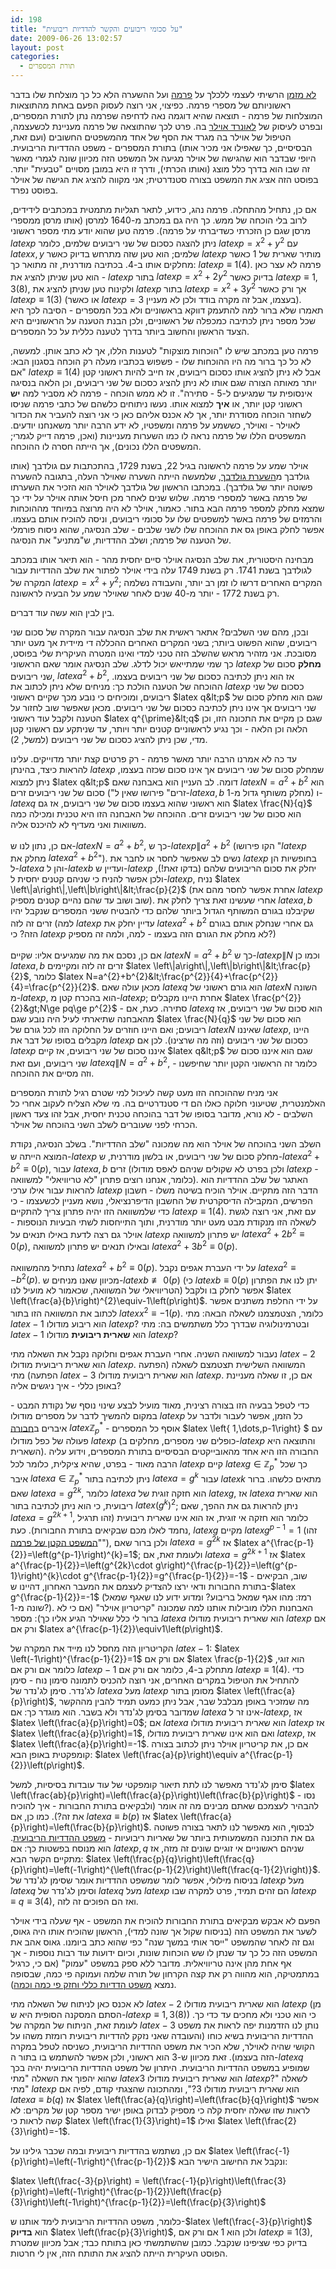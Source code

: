 ```yaml
---
id: 198
title: "על סכומי ריבועים והקשר להדדיות ריבועית"
date: 2009-06-26 13:02:57
layout: post
categories: 
  - תורת המספרים
---
```

<a href="http://www.gadial.net/?p=184">לא מזמן</a> הרשיתי לעצמי ללכלך על <a href="http://he.wikipedia.org/wiki/%D7%A4%D7%99%D7%99%D7%A8_%D7%93%D7%94_%D7%A4%D7%A8%D7%9E%D7%94">פרמה</a> ועל ההשערה הלא כל כך מוצלחת שלו בדבר ראשוניותם של מספרי פרמה. כפיצוי, אני רוצה לעסוק הפעם באחת מהתוצאות המוצלחות של פרמה - תוצאה שהיא דוגמה נאה לדחיפה שפרמה נתן לתורת המספרים, ובפרט לעיסוק של <a href="http://he.wikipedia.org/wiki/%D7%9C%D7%90%D7%95%D7%A0%D7%A8%D7%93_%D7%90%D7%95%D7%99%D7%9C%D7%A8">לאונרד אוילר</a> בה. פרט לכך שהתוצאה של פרמה מעניינת לכשעצמה, הטיפול של אוילר בה מגרד את הסף של אחד מהמשפטים החשובים (ועם זאת, הבסיסיים, כך שאפילו אני מכיר אותו) בתורת המספרים - משפט ההדדיות הריבועית. היופי שבדבר הוא שהגישה של אוילר מגיעה אל המשפט הזה מכיוון שונה לגמרי מאשר זה שבו הוא בדרך כלל מוצג (ואותו הכרתי), ודרך זו היא במובן מסויים "טבעית" יותר. בפוסט הזה אציג את המשפט בצורה סטנדרטית; אני מקווה להציג את הגישה של אוילר בפוסט נפרד.

אם כן, נתחיל מהתחלה. פרמה נהג, כידוע, לתאר תגליות מתמטית במכתבים לידידים, לרוב בלי הוכחה של ממש. כך היה גם במכתב מ-1640 למרסן (אותו מרסן ממספרי מרסן שגם כן הזכרתי כשדיברתי על פרמה). פרמה טען שהוא יודע מתי מספר ראשוני $latex p$ ניתן להצגה כסכום של שני ריבועים שלמים, כלומר $latex p=x^{2}+y^{2}$ עם $latex x,y$ שלמים; הוא טען שזה מתרחש בדיוק כאשר $latex p$ מותיר שארית של 1 כאשר מחלקים אותו ב-4. בכתיבה מודרנית, זה מתואר כך: $latex p\equiv1\left(4\right)$. פרמה לא עצר כאן - הוא טען שניתן להציג את $latex p$ בתור $latex p=x^{2}+2y^{2}$ בדיוק כאשר $latex p\equiv1,3\left(8\right)$, ולקינוח טען שניתן להציג את $latex p$ בתור $latex p=x^{2}+3y^{2}$ אך ורק כאשר $latex p\equiv1\left(3\right)$ (או כאשר $latex p=3$ בעצמו, אבל זה מקרה בודד ולכן לא מעניין). תאמרו שלא ברור למה להתעמק דווקא בראשוניים ולא בכל המספרים - הסיבה לכך היא שכל מספר ניתן לכתיבה כמכפלה של ראשוניים, ולכן הבנת הטענה על הראשוניים היא הצעד הראשון והחשוב ביותר בדרך לטענה כללית על כל המספרים.

פרמה טען במכתב שיש לו "הוכחות מוצקות" לטענות הללו, אך לא כתב אותן. למעשה, לא כל כך ברור מה היו ההוכחות שלו - פשפוש בכתביו מעלה רק הוכחה בסגנון הבא: "אם $latex p\equiv1\left(4\right)$ אבל לא ניתן להציג אותו כסכום ריבועים, אז חייב להיות ראשוני קטן יותר מאותה הצורה שגם אותו לא ניתן להציג כסכום של שני ריבועים, וכן הלאה בנסיגה אינסופית עד שמגיעים ל-5 - סתירה". זו לא ממש הוכחה - פרמה לא מסביר למה <strong>יש</strong> ראשוני קטן יותר, או <strong>איך</strong> למצוא אותו. נעשו ניתוחים כלשהם של כתבי פרמה שניסו לשחזר הוכחה מסודרת יותר, אך לא אכנס אליהם כאן כי אני רוצה להעביר את הכדור לאוילר - ואוילר, כששמע על פרמה ומשפטיו, לא ידע הרבה יותר משאנחנו יודעים. המשפטים הללו של פרמה נראה לו כמו השערות מעניינות (ואכן, פרמה דייק לגמרי; המשפטים הללו נכונים), אך הייתה חסרה לו ההוכחה.

אוילר שמע על פרמה לראשונה בגיל 22, בשנת 1729, בהתכתבות עם גולדבך (אותו גולדבך מ<a href="http://he.wikipedia.org/wiki/%D7%94%D7%A9%D7%A2%D7%A8%D7%AA_%D7%92%D7%95%D7%9C%D7%93%D7%91%D7%9A">השערת גולדבך</a>, שלמעשה הייתה השערה שאוילר העלה, בתגובה להשערה פשוטה יותר של גולדבך). במכתבו הראשון של גולדבך לאוילר הוא הזכיר את השערתו של פרמה באשר למספרי פרמה. שלוש שנים לאחר מכן חיסל אותה אוילר על ידי כך שמצא מחלק למספר פרמה הבא בתור. כאמור, אוילר לא היה מרוצה במיוחד מההוכחות והרמזים של פרמה באשר למשפטים שלו על סכומי ריבועים, וניסה להוכיח אותם בעצמו. אפשר לחלק באופן גס את ההוכחה שלו לשני שלבים - שלב הנסיגה, שהוא ניסוח פורמלי של הטענה של פרמה; ושלב ההדדיות, ש"מתניע" את הנסיגה.

מבחינה היסטורית, את שלב הנסיגה אוילר סיים יחסית מהר - הוא תיאר אותו במכתב לגולדבך בשנת 1741. רק בשנת 1749 עלה בידי אוילר לפתור את שלב ההדדיות עבור המקרה של $latex p=x^{2}+y^{2}$; המקרים האחרים דרשו לו זמן רב יותר, והעבודה נשלמה רק בשנת 1772 - יותר מ-40 שנים לאחר שאוילר שמע על הבעיה לראשונה.

בין לבין הוא עשה עוד דברים.

ובכן, מהם שני השלבים? אתאר ראשית את שלב הנסיגה עבור המקרה של סכום שני ריבועים, שהוא הפשוט ביותר; בשני המקרים האחרים ההכללה די מיידית אך מעט יותר מסובכת. אני מזהיר מראש שהשלב הזה טכני למדי ואינו המטרה העיקרית שלי בפוסט, כך שמי שמתייאש יכול לדלג. שלב הנסיגה אומר שאם הראשוני $latex p$ <strong>מחלק</strong> סכום של שני ריבועים, $latex a^{2}+b^{2}$, אז הוא ניתן לכתיבה כסכום של שני ריבועים בעצמו. ההוכחה של הטענה הולכת כך: מניחים שלא ניתן לכתוב את $latex p$ כסכום של שני ריבועים, ומוכיחים כי נובע מכך שקיים ראשוני $latex q&lt;p$ שגם הוא מחלק סכום של שני ריבועים אך אינו ניתן לכתיבה כסכום של שני ריבועים. מכאן שאפשר שוב לחזור על הטענה ולקבל עוד ראשוני $latex q^{\prime}&lt;q$ שגם כן מקיים את התכונה הזו, וכן הלאה וכן הלאה - וכך נגיע לראשוניים קטנים יותר ויותר, עד שניתקע עם ראשוני קטן מדי, שכן ניתן להציג כסכום של שני ריבועים (למשל, 2).

עד כה לא אמרנו הרבה יותר מאשר פרמה - רק פרטים קצת יותר מדוייקים. עלינו להראות כיצד, בהינתן $latex p$ שמחלק סכום של שני ריבועים אך אינו סכום שכזה בעצמו, ניתן למצוא $latex q&lt;p$ דומה. לב העניין הוא באבחנה שאם $latex N=a^{2}+b^{2}$ הוא סכום של שני ריבועים זרים ("זרים" פירושו שאין ל-$latex a,b$ מחלק משותף גדול מ-1) ו-$latex q$ הוא ראשוני שהוא בעצמו סכום של שני ריבועים, אז גם $latex \frac{N}{q}$ הוא סכום של שני ריבועים זרים. ההוכחה של האבחנה הזו היא טכנית ומכילה כמה משוואות ואני מעדיף לא להיכנס אליה.

אם כן, נתון לנו ש-$latex N=a^{2}+b^{2}$, כך ש-$latex p\|a^{2}+b^{2}$ (הקו פירושו "$latex p$ מחלק את $latex a^{2}+b^{2}$"). נשים לב שאפשר לחסר או לחבר את $latex p$ בחופשיות הן ל-$latex a$ והן ל-$latex b$ ועדיין ש-$latex p$ יחלק את סכום הריבועים שלהם (בדקו זאת!), ולכן אפשר להניח כי שניהם קטנים יחסית ל-$latex p$, נניח $latex \left\|a\right\|,\left\|b\right\|&lt;\frac{p}{2}$ (אחרת אפשר לחסר מהם את $latex p$ שוב ושוב עד שהם נהיים קטנים מספיק). אחרי שעשינו זאת צריך לחלק את $latex a,b$ שקיבלנו בגורם המשותף הגדול ביותר שלהם כדי להבטיח ששני המספרים שנקבל יהיו זרים זה לזה (למה $latex p$ עדיין יחלק את $latex a^{2}+b^{2}$ גם אחרי שנחלק אותם בגורם הזה? כי $latex p$ לא מחלק את הגורם הזה בעצמו - למה, ולמה זה מספיק?)

אם כן, נסכם את מה שמגיעים אליו: שקיים $latex N=a^{2}+b^{2}$ כך ש-$latex p\|N$ וכמו כן $latex a,b$ זרים זה לזה ומקיימים $latex \left\|a\right\|,\left\|b\right\|&lt;\frac{p}{2}$, כלומר $latex N=a^{2}+b^{2}&lt;\frac{p^{2}}{4}+\frac{p^{2}}{4}=\frac{p^{2}}{2}$. מכאן עולה שאם $latex q$ הוא גורם ראשוני של $latex N$ השונה מ-$latex p$, הוא בהכרח קטן מ-$latex p$; אחרת היינו מקבלים $latex \frac{p^{2}}{2}&gt;N\ge pq\ge p^{2}$ - סתירה. כעת, אם $latex q$ הוא סכום של שני ריבועים, אז מהאבחנה שתיארתי לעיל היה נובע שגם $latex \frac{N}{q}$ הוא סכום של שני ריבועים; ואם היינו חוזרים על החלוקה הזו לכל גורם של $latex N$ שאיננו $latex p$, היינו מקבלים בסופו של דבר את $latex p$ כסכום של שני ריבועים (וזה מה שרצינו). לכן אם $latex p$ איננו סכום של שני ריבועים, אז קיים $latex q&lt;p$ שגם הוא איננו סכום של שני ריבועים, ועם זאת $latex q\|N=a^{2}+b^{2}$, כלומר זה הראשוני הקטן יותר שחיפשנו - וזה מסיים את ההוכחה.

אני מניח שההוכחה הזו מעט קשה לעיכול למי שטרם רגיל לתורת המספרים האלמנטרית, שטיעוני חלוקה כאלו הם די סטנדרטיים בה. מי שלא הצליח לעקוב אחרי כל השלבים - לא נורא, מדובר בסופו של דבר בהוכחה טכנית יחסית, אבל זהו צעד ראשון הכרחי לפני שעוברים לשלב השני בהוכחה של אוילר.

השלב השני בהוכחה של אוילר הוא מה שמכונה "שלב ההדדיות". בשלב הנסיגה, נקודת המוצא הייתה ש-$latex p$ מחלק סכום של שני ריבועים, או בלשון מודרנית, ש-$latex a^{2}+b^{2}\equiv0\left(p\right)$, עבור $latex a,b$ זרים (ולכן בפרט לא שקולים שניהם לאפס מודולו $latex p$ - כלומר, אנחנו רוצים פתרון "לא טריוויאלי" למשוואה). האתגר של שלב ההדדיות הוא להראות עבור אילו ערכי $latex p$ הדבר הזה מתקיים. אוילר הוכיח בשיטה משלו - חשבון הפרשים, המקבילה הדיסקרטית של החשבון הדיפרנציאלי, נושא מעניין לכשעצמו - כי כדי שלמשוואה הזו יהיה פתרון צריך להתקיים $latex p\equiv1\left(4\right)$. עם זאת, אני רוצה לגשת לשאלה הזו מנקודת מבט מעט יותר מודרנית, ותוך התייחסות לשתי הבעיות הנוספות - אוילר גם רצה לדעת באילו תנאים על $latex p$ יש פתרון למשוואה $latex a^{2}+2b^{2}\equiv0\left(p\right)$, ובאילו תנאים יש פתרון למשוואה $latex a^{2}+3b^{2}\equiv0\left(p\right)$.

נתחיל מהמשוואה $latex a^{2}+b^{2}\equiv0\left(p\right)$. על ידי העברת אגפים נקבל $latex a^{2}\equiv-b^{2}\left(p\right)$. מכיוון שאנו מניחים ש-$latex b\not\equiv0\left(p\right)$ (כי $latex b\equiv0\left(p\right)$ יתן לנו את הפתרון הטריוויאלי של המשוואה, שכאמור לא מועיל לנו) אפשר לחלק בו ולקבל $latex \left(\frac{a}{b}\right)^{2}\equiv-1\left(p\right)$. על ידי החלפת משתנים אפשר לכתוב את המשוואה הזו בתור $latex x^{2}\equiv-1\left(p\right)$. כלומר, הצטמצמנו לשאלה הבאה: מתי $latex -1$ הוא ריבוע מודולו $latex p$? ובטרמינולוגיה שבדרך כלל משתמשים בה: מתי $latex -1$ הוא <strong>שארית ריבועית</strong> מודולו $latex p$?

נעבור למשוואה השניה. אחרי העברת אגפים וחלוקה נקבל את השאלה מתי $latex -2$ הוא שארית ריבועית מודולו $latex p$. המשוואה השלישית תצטמצם לשאלה (הפתעה הפתעה) מתי $latex -3$ הוא שארית ריבועית מודולו $latex p$. אם כן, זו שאלה מעניינת באופן כללי - איך ניגשים אליה?

כדי לטפל בבעיה הזו בצורה רצינית, מאוד מועיל לבצע שינוי נוסף של נקודת המבט - במקום להמשיך לדבר על מספרים מודולו $latex p$ כל הזמן, אפשר לעבור ולדבר על איברים ב<a href="http://he.wikipedia.org/wiki/%D7%97%D7%91%D7%95%D7%A8%D7%94_)%D7%9E%D7%91%D7%A0%D7%94_%D7%90%D7%9C%D7%92%D7%91%D7%A8%D7%99(">חבורה</a> $latex \mathbb{Z}_{p}^{*}$ - אוסף כל המספרים $latex \left\{ 1,\dots,p-1\right\} $ עם פעולה של כפל מודולו $latex p$ (כופלים שני מספרים, מחלקים ב-$latex p$ והתוצאה היא השארית). החבורה הזו היא אחד מהאובייקטים הבסיסיים בתורת המספרים, וידוע עליה הרבה מאוד - בפרט, שהיא ציקלית, כלומר לכל $latex p$ קיים $latex g\in\mathbb{Z}_{p}^{*}$ כך שכל איבר $latex a\in\mathbb{Z}_{p}^{*}$ ניתן לכתיבה בתור $latex a=g^{k}$ עבור $latex k$ מתאים כלשהו. ברור שאם $latex a=g^{2k}$, כלומר $latex a$ הוא חזקה זוגית של $latex g$, אז $latex a$ הוא שארית ריבועית, כי הוא ניתן לכתיבה בתור $latex \left(g^{k}\right)^{2}$; ניתן להראות גם את ההפך, שאם $latex a=g^{2k+1}$, כלומר הוא חזקה אי זוגית, אז הוא אינו שארית ריבועית (זהו תרגיל נחמד לאלו מכם שבקיאים בתורת החבורות). כעת, $latex g$ מקיים $latex g^{p-1}=1$ (זהו "<a href="http://he.wikipedia.org/wiki/%D7%94%D7%9E%D7%A9%D7%A4%D7%98_%D7%94%D7%A7%D7%98%D7%9F_%D7%A9%D7%9C_%D7%A4%D7%A8%D7%9E%D7%94">המשפט הקטן של פרמה</a>"), ולכן ברור שאם $latex a=g^{2k}$ אז $latex a^{\frac{p-1}{2}}=\left(g^{p-1}\right)^{k}=1$; ולעומת זאת, אם $latex a=g^{2k+1}$ אז $latex a^{\frac{p-1}{2}}=\left(g^{2k}\cdot g\right)^{\frac{p-1}{2}}=\left(g^{p-1}\right)^{k}\cdot g^{\frac{p-1}{2}}=g^{\frac{p-1}{2}}=-1$ - שוב, הבקיאים בתורת החבורות ודאי ירצו להצדיק לעצמם את המעבר האחרון, דהיינו ש-$latex g^{\frac{p-1}{2}}=-1$ (רמז: מהו אגף שמאל בריבוע? ומדוע ידוע לנו שאגף שמאל שונה מ-1?). האבחנות הללו מובילות אותנו למה שמכונה "קריטריון אוילר" (אם כי לא ברור לי כלל שאוילר הגיע אליו כך): מספר $latex a$ הוא שארית ריבועית מודולו $latex p$ אם ורק אם $latex a^{\frac{p-1}{2}}\equiv1\left(p\right)$.

הקריטריון הזה מחסל לנו מייד את המקרה של $latex -1$: $latex \left(-1\right)^{\frac{p-1}{2}}=1$ אם ורק אם $latex \frac{p-1}{2}$ הוא זוגי, כלומר אם ורק אם $latex p-1$ מתחלק ב-4, כלומר אם ורק אם $latex p\equiv1\left(4\right)$. כדי להתחיל את הטיפול במקרים האחרים, אני רוצה להכניס לתמונה סימון נוח - סימן לג'נדר. סימן לג'נדר של $latex a$ מעל $latex p$ מסומן בתור $latex \left(\frac{a}{p}\right)$, מה שמזכיר באופן מבלבל שבר, אבל ניתן כמעט תמיד להבין מההקשר שמדובר בסימן לג'נדר ולא בשבר. הוא מוגדר כך: אם $latex a$ אינו זר ל-$latex p$, אז $latex \left(\frac{a}{p}\right)=0$; אם $latex a$ הוא שארית ריבועית מודולו $latex p$ אז $latex \left(\frac{a}{p}\right)=1$, ואם הוא אינו שארית ריבועית מודולו $latex p$, אז $latex \left(\frac{a}{p}\right)=-1$. אם כן, את קריטריון אוילר ניתן לכתוב בצורה קומפקטית באופן הבא: $latex \left(\frac{a}{p}\right)\equiv a^{\frac{p-1}{2}}\left(p\right)$.

סימן לג'נדר מאפשר לנו לתת תיאור קומפקטי של עוד עובדות בסיסיות, למשל $latex \left(\frac{ab}{p}\right)=\left(\frac{a}{p}\right)\left(\frac{b}{p}\right)$ - נסו להבהיר לעצמכם שאתם מבינים מה זה אומר (ולבקיאים בתורת החבורות - איך להוכיח את זה?). כמו כן, אם $latex a\equiv b\left(p\right)$ אז $latex \left(\frac{a}{p}\right)=\left(\frac{b}{p}\right)$. לבסוף, הוא מאפשר לנו לתאר בצורה פשוטה גם את התכונה המשמעותית ביותר של שאריות ריבועיות - <a href="http://he.wikipedia.org/wiki/%D7%9E%D7%A9%D7%A4%D7%98_%D7%94%D7%94%D7%93%D7%93%D7%99%D7%95%D7%AA_%D7%94%D7%A8%D7%99%D7%91%D7%95%D7%A2%D7%99%D7%AA;">משפט ההדדיות הריבועית</a>. הוא מנוסח בפשטות כך: אם $latex p,q$ שניהם ראשוניים אי זוגיים שונים זה מזה, אז מתקיים הקשר הבא: $latex \left(\frac{p}{q}\right)\left(\frac{q}{p}\right)=\left(-1\right)^{\left(\frac{p-1}{2}\right)\left(\frac{q-1}{2}\right)}$. בניסוח מילולי, אפשר לומר שמשפט ההדדיות אומר שסימן לג'נדר של $latex p$ מעל $latex q$ וסימן לג'נדר של $latex q$ מעל $latex p$ הם זהים תמיד, פרט למקרה שבו $latex p\equiv q\equiv3\left(4\right)$, ואז הם הפוכים זה לזה.

הפעם לא אבקש מבקיאים בתורת החבורות להוכיח את המשפט - אף שעלה בידי אוילר לשער את המשפט הזה (בניסוח שקול אך שונה למדי), הראשון שהוכיח אותו היה גאוס, וגם זה לאחר שהמשפט "ייסר אותי במשך שנה" כפי שהוא כתב ביומנו. גאוס אהב את המשפט הזה כל כך עד שנתן לו שש הוכחות שונות, וכיום ידועות עוד רבות נוספות - אך אף אחת מהן אינה טריוויאלית. מדובר ללא ספק במשפט "עמוק" (אם כי, כרגיל במתמטיקה, הוא מהווה רק את קצה הקרחון של תורה שלמה ועמוקה פי כמה, שבסופה נמצא <a href="http://en.wikipedia.org/wiki/Artin_reciprocity_law">משפט הדדיות כללי וחזק פי כמה וכמה</a>).

לא אכנס כאן לניתוח של השאלה מתי $latex -2$ הוא שארית ריבועית מודולו $latex p$ (מן הסתם המסקנה הסופית היא ש-$latex p\equiv1,3\left(8\right)$) כי הוא טכני ולא מחכים עד כדי כך. לעומת זאת, הניתוח של המקרה של $latex -3$ נותן לנו הזדמנות יפה לראות את משפט ההדדיות הריבועית בשיא כוחו (והעובדה שאני נזקק להדדיות ריבועית רומזת משהו על הקושי שהיה לאוילר, שלא הכיר את משפט ההדדיות הריבועית, כשניסה לטפל במקרה הזה בעצמו). זאת מכיוון ש-3 הוא ראשוני, ולכן אפשר להשתמש בו בתור ה-$latex q$ שמופיע במשפט ההדדיות הריבועית. היתרון של משפט ההדדיות הריבועית יהיה בכך שהוא יהפוך את השאלה "מתי $latex 3$ הוא שארית ריבועית מודולו $latex p$?" לשאלה "מתי $latex p$ הוא שארית ריבועית מודולו 3?", ומהתכונה שהצגתי קודם, לפיה אם $latex a\equiv b\left(q\right)$ אז $latex \left(\frac{a}{q}\right)=\left(\frac{b}{q}\right)$ אפשר לראות שזו שאלה יחסית קלה כי מספיק לבדוק באופן ישיר מספר קטן של מקרים: לא קשה לראות כי $latex \left(\frac{1}{3}\right)=1$ ואילו $latex \left(\frac{2}{3}\right)=-1$.

אם כן, נשתמש בהדדיות ריבועית ובמה שכבר גילינו על $latex \left(\frac{-1}{p}\right)=\left(-1\right)^{\frac{p-1}{2}}$ ונקבל את החישוב הישיר הבא:

$latex \left(\frac{-3}{p}\right) = \left(\frac{-1}{p}\right)\left(\frac{3}{p}\right)=\left(-1\right)^{\frac{p-1}{2}}\left(\frac{p}{3}\right)\left(-1\right)^{\frac{p-1}{2}}=\left(\frac{p}{3}\right)$

כלומר, משפט ההדדיות הריבועית לימד אותנו ש-$latex \left(\frac{-3}{p}\right)$ הוא <strong>בדיוק</strong> $latex \left(\frac{p}{3}\right)$, ולכן הוא 1 אם ורק אם $latex p\equiv1\left(3\right)$, בדיוק כפי שציפינו שנקבל. כמובן שהשתמשתי כאן בתותח כבד; אבל מכיוון שמטרת הפוסט העיקרית הייתה להציג את התותח הזה, אין לי חרטות.
